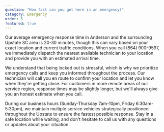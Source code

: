 ```yaml
---
question: "How fast can you get here in an emergency?"
category: Emergency
order: 5
featured: true
---
```


Our average emergency response time in Anderson and the surrounding Upstate SC area is 20-30 minutes, though this can vary based on your exact location and current traffic conditions. When you call (864) 900-9597, we immediately dispatch the nearest available technician to your location and provide you with an estimated arrival time.

We understand that being locked out is stressful, which is why we prioritize emergency calls and keep you informed throughout the process. Our technician will call you en route to confirm your location and let you know when they're getting close. For customers in more remote areas of our service region, response times may be slightly longer, but we'll always give you an honest estimate when you call.

During our business hours (Sunday-Thursday 7am-10pm, Friday 6:30am-5:30pm), we maintain multiple service vehicles strategically positioned throughout the Upstate to ensure the fastest possible response. Stay in a safe location while waiting, and don't hesitate to call us with any questions or updates about your situation.
